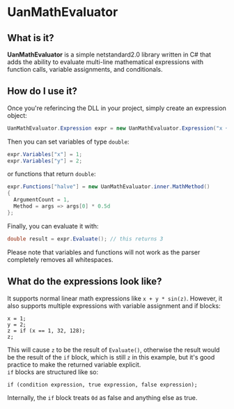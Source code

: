 # UanMathEvaluator
## What is it?
**UanMathEvaluator** is a simple netstandard2.0 library written in C# that adds the ability to evaluate multi-line mathematical expressions with function calls, variable assignments, and conditionals.  
## How do I use it?
Once you're referincing the DLL in your project, simply create an expression object:
```C#
UanMathEvaluator.Expression expr = new UanMathEvaluator.Expression("x + y");
```
Then you can set variables of type `double`:
```C#
expr.Variables["x"] = 1;
expr.Variables["y"] = 2;
```
or functions that return `double`:
```C#
expr.Functions["halve"] = new UanMathEvaluator.inner.MathMethod()
{
  ArgumentCount = 1,
  Method = args => args[0] * 0.5d
};
```
Finally, you can evaluate it with:
```C#
double result = expr.Evaluate(); // this returns 3 
```
Please note that variables and functions will not work as the parser completely removes all whitespaces.  
## What do the expressions look like?
It supports normal linear math expressions like `x + y * sin(z)`.
However, it also supports multiple expressions with variable assignment and if blocks:
```
x = 1;
y = 2;
z = if (x == 1, 32, 128);
z;
```
This will cause `z` to be the result of `Evaluate()`, otherwise the result would be the result of the `if` block, which is still `z` in this example, but it's good practice to make the returned variable explicit.  
`if` blocks are structured like so:
```
if (condition expression, true expression, false expression);
```
Internally, the `if` block treats `0d` as false and anything else as true.
